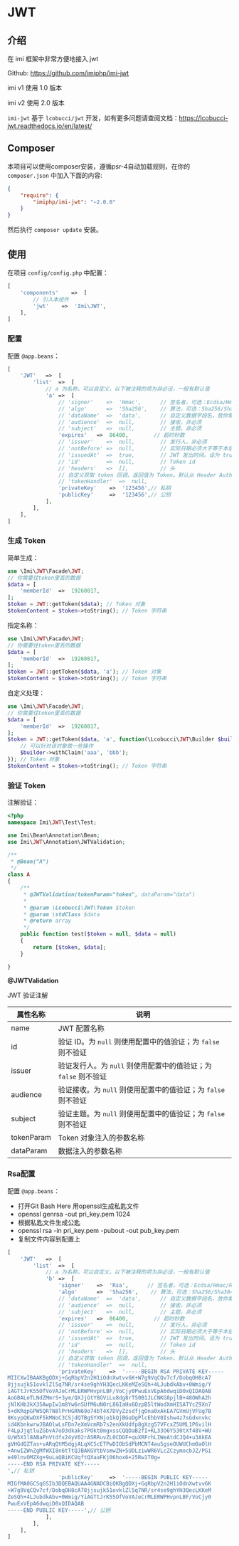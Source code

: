 # JWT

## 介绍

在 imi 框架中非常方便地接入 jwt

Github: <https://github.com/imiphp/imi-jwt>

imi v1 使用 1.0 版本

imi v2 使用 2.0 版本

`imi-jwt` 基于 `lcobucci/jwt` 开发，如有更多问题请查阅文档：<https://lcobucci-jwt.readthedocs.io/en/latest/>

## Composer

本项目可以使用composer安装，遵循psr-4自动加载规则，在你的 `composer.json` 中加入下面的内容:

```json
{
    "require": {
        "imiphp/imi-jwt": "~2.0.0"
    }
}
```

然后执行 `composer update` 安装。

## 使用

在项目 `config/config.php` 中配置：

```php
[
    'components'    =>  [
        // 引入本组件
        'jwt'    =>  'Imi\JWT',
    ],
]
```

### 配置

配置 `@app.beans`：

```php
[
    'JWT'   =>  [
        'list'  =>  [
            // a 为名称，可以自定义，以下被注释的项为非必设，一般有默认值
            'a' =>  [
                // 'signer'    =>  'Hmac',      // 签名者，可选：Ecdsa/Hmac/Rsa
                // 'algo'      =>  'Sha256',    // 算法，可选：Sha256/Sha384/Sha512
                // 'dataName'  =>  'data',      // 自定义数据字段名，放你需要往token里丢的数据
                // 'audience'  =>  null,        // 接收，非必须
                // 'subject'   =>  null,        // 主题，非必须
                'expires'   =>  86400,        // 超时秒数
                // 'issuer'    =>  null,        // 发行人，非必须
                // 'notBefore' =>  null,        // 实际日期必须大于等于本值
                // 'issuedAt'  =>  true,        // JWT 发出时间。设为 true 则为当前时间；设为 false 不设置；其它值则直接写入
                // 'id'        =>  null,        // Token id
                // 'headers'   =>  [],          // 头
                // 自定义获取 token 回调，返回值为 Token。默认从 Header Authorization 中获取。
                // 'tokenHandler'  =>  null,
                'privateKey'    =>  '123456',// 私钥
                'publicKey'     =>  '123456',// 公钥
            ],
        ],
    ],
]
```

### 生成 Token

简单生成：

```php
use \Imi\JWT\Facade\JWT;
// 你需要往token里丢的数据
$data = [
    'memberId'  =>  19260817,
];
$token = JWT::getToken($data); // Token 对象
$tokenContent = $token->toString(); // Token 字符串
```

指定名称：

```php
use \Imi\JWT\Facade\JWT;
// 你需要往token里丢的数据
$data = [
    'memberId'  =>  19260817,
];
$token = JWT::getToken($data, 'a'); // Token 对象
$tokenContent = $token->toString(); // Token 字符串
```

自定义处理：

```php
use \Imi\JWT\Facade\JWT;
// 你需要往token里丢的数据
$data = [
    'memberId'  =>  19260817,
];
$token = JWT::getToken($data, 'a', function(\Lcobucci\JWT\Builder $builder){
    // 可以针对该对象做一些操作
    $builder->withClaim('aaa', 'bbb');
}); // Token 对象
$tokenContent = $token->toString(); // Token 字符串
```

### 验证 Token

注解验证：

```php
<?php
namespace Imi\JWT\Test\Test;

use Imi\Bean\Annotation\Bean;
use Imi\JWT\Annotation\JWTValidation;

/**
 * @Bean("A")
 */
class A
{
    /**
     * @JWTValidation(tokenParam="token", dataParam="data")
     *
     * @param \Lcobucci\JWT\Token $token
     * @param \stdClass $data
     * @return array
     */
    public function test($token = null, $data = null)
    {
        return [$token, $data];
    }

}
```

**@JWTValidation**

JWT 验证注解

| 属性名称 | 说明 |
|-|-
| name | JWT 配置名称 |
| id | 验证 ID。为 `null` 则使用配置中的值验证；为 `false` 则不验证 |
| issuer | 验证发行人。为 `null` 则使用配置中的值验证；为 `false` 则不验证 |
| audience | 验证接收。为 `null` 则使用配置中的值验证；为 `false` 则不验证 |
| subject | 验证主题。为 `null` 则使用配置中的值验证；为 `false` 则不验证 |
| tokenParam | Token 对象注入的参数名称 |
| dataParam | 数据注入的参数名称 |

### Rsa配置
配置 `@app.beans`：
- 打开Git Bash Here 用openssl生成私匙文件
- openssl genrsa -out pri_key.pem 1024
- 根据私匙文件生成公匙
- openssl rsa -in pri_key.pem -pubout -out pub_key.pem
- 复制文件内容到配置上

```php
[
    'JWT'   =>  [
        'list'  =>  [
            // a 为名称，可以自定义，以下被注释的项为非必设，一般有默认值
            'b' =>  [
                'signer'    =>  'Rsa',      // 签名者，可选：Ecdsa/Hmac/Rsa
                'algo'      =>  'Sha256',    // 算法，可选：Sha256/Sha384/Sha512
                // 'dataName'  =>  'data',      // 自定义数据字段名，放你需要往token里丢的数据
                // 'audience'  =>  null,        // 接收，非必须
                // 'subject'   =>  null,        // 主题，非必须
                'expires'   =>  86400,        // 超时秒数
                // 'issuer'    =>  null,        // 发行人，非必须
                // 'notBefore' =>  null,        // 实际日期必须大于等于本值
                // 'issuedAt'  =>  true,        // JWT 发出时间。设为 true 则为当前时间；设为 false 不设置；其它值则直接写入
                // 'id'        =>  null,        // Token id
                // 'headers'   =>  [],          // 头
                // 自定义获取 token 回调，返回值为 Token。默认从 Header Authorization 中获取。
                // 'tokenHandler'  =>  null,
                'privateKey'    =>  '-----BEGIN RSA PRIVATE KEY-----
MIICXwIBAAKBgQDXj+GqRbpV2n2H1iOdnXwtvv6K+W7g9VqCQv7cf/DobqOH8cA7
8jjsujk51ovklZl5q7NR/sr4se9ghYH3QecLKKeMZeSQh+4LJubdkAbv+0Wmig/Y
iAGTtJrK55OfVoVAJeCrMLERWPHvpnLBF/VoCjy0PwuExVEpA6dwqiD0xQIDAQAB
AoGBALeTLNdZMmrS+3ym/QXJjGtY8GViLu8dg8rTS0B1JLCNKG8pjlB+48OWhA2h
jNlKHb3kX35AwpIw1m8Yw6nSUfM6uN0rL86IaHx6OzpB5ltWodXmHISATYcZ9Xn7
5+dKRqpGPW5QR7N8lPrHGRN69o74bT4X7DVyZzsdfjgOna0xAkEA7GVmUjVFUg7B
8KsypQKwDXF5kMNoC3CSjdQTBgSYXNjo1kQjBGoDgPlcEhbV0Ishw4z7sGdxnvkc
id4KbnkwrwJBAOlwLsFDn7eXmVcmRb7s2enXkUdfp8gXzg57VFcxZ5UML1P6vilH
F4LpJjqtluZGbvA7oD3dkaks7POkt0mgxssCQQDaB2fI+KL33O6Y530tXf48V+WU
U/W5X1l8ABaPnVtdfx24yV02rASRRuvZL0CDOF+quXRFrhLIWeAtdCJQ4+u3AkEA
gVHGdQZTas+vARqQtM5dgjALqXCScETPwDIObSdPbMCNT4au5gseOUWUChm0aOlH
+AnwIZWnZgMfWXI8n6tTtQJBAKGVtbVsmwZN+5UDLziwWR6VLcZCzymocbJZ/PGi
e49lnvOMZXg+9uLaQBiKCUqftQXaaFKj06hox6+25Rw1T0g=
-----END RSA PRIVATE KEY-----
',// 私钥
                'publicKey'     =>  '-----BEGIN PUBLIC KEY-----
MIGfMA0GCSqGSIb3DQEBAQUAA4GNADCBiQKBgQDXj+GqRbpV2n2H1iOdnXwtvv6K
+W7g9VqCQv7cf/DobqOH8cA78jjsujk51ovklZl5q7NR/sr4se9ghYH3QecLKKeM
ZeSQh+4LJubdkAbv+0Wmig/YiAGTtJrK55OfVoVAJeCrMLERWPHvpnLBF/VoCjy0
PwuExVEpA6dwqiD0xQIDAQAB
-----END PUBLIC KEY-----',// 公钥
            ],
        ],
    ],
]
```